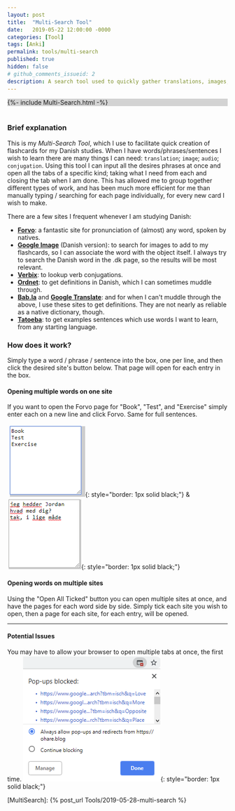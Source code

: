 ```yaml
---
layout: post
title:  "Multi-Search Tool"
date:   2019-05-22 12:00:00 -0000
categories: [Tool]
tags: [Anki]
permalink: tools/multi-search
published: true
hidden: false
# github_comments_issueid: 2
description: A search tool used to quickly gather translations, images, and audio. Used to quickly create flashcards.
---
```


<div style='background-color:lightgrey'>
{%- include Multi-Search.html -%}
</div>

<br>


### Brief explanation

<!-- {% assign test = true %}
{% if test != true %}
test
{% endif %}


{% if page.url != "" %}
test
{{ page.url }}
   
{% endif %} -->

This is my *Multi-Search Tool*, which I use to facilitate quick creation of flashcards for my Danish studies. When I have words/phrases/sentences I wish to learn there are many things I can need: `translation`; `image`; `audio`; `conjugation`. Using this tool I can input all the desires phrases at once and open all the tabs of a specific kind; taking what I need from each and closing the tab when I am done. This has allowed me to group together different types of work, and has been much more efficient for me than manually typing / searching for each page individually, for every new card I wish to make.


There are a few sites I frequent whenever I am studying Danish: 
- **[Forvo][Forvo]**: a fantastic site for pronunciation of (almost) any word, spoken by natives.
- **[Google Image][GoogleImage]** (Danish version): to search for images to add to my flashcards, so I can associate the word with the object itself. I always try to search the Danish word in the .dk page, so the results will be most relevant.
- **[Verbix][Verbix]**: to lookup verb conjugations.
- **[Ordnet][Ordnet]**: to get definitions in Danish, which I can sometimes muddle through.
- **[Bab.la][Babla]** and **[Google Translate][GoogleTranslateDA-EN]**: and for when I can't muddle through the above, I use these sites to get definitions. They are not nearly as reliable as a native dictionary, though.
- **[Tatoeba][Tatoeba]**: to get examples sentences which use words I want to learn, from any starting language.


### How does it work?

Simply type a word / phrase / sentence into the box, one per line, and then click the desired site's button below. That page will open for each entry in the box.

#### Opening multiple words on one site
If you want to open the Forvo page for "Book", "Test", and "Exercise" simply enter each on a new line and click Forvo. Same for full sentences.

![AllowPopups](/assets/Multi-Search/Example1.png){: style="border: 1px solid black;"}
&
![AllowPopups](/assets/Multi-Search/Example2.png){: style="border: 1px solid black;"}

#### Opening words on multiple sites

Using the "Open All Ticked" button you can open multiple sites at once, and have the pages for each word side by side. Simply tick each site you wish to open, then a page for each site, for each entry, will be opened.

---
#### Potential Issues

You may have to allow your browser to open multiple tabs at once, the first time.
![AllowPopups](/assets/Multi-Search/allowpopups.png){: style="border: 1px solid black;"}




[MultiSearch]: {% post_url Tools/2019-05-28-multi-search %}

[Forvo]: https://forvo.com/
[GoogleImage]: https://www.google.dk/search?tbm=isch
[GoogleTranslateDA-EN]: https://translate.google.com/#view=home&op=translate&sl=da&tl=en
[Babla]: https://en.bab.la/
[Ordnet]: https://ordnet.dk/ddo/
[Verbix]: http://www.verbix.com/languages/danish.html
[Tatoeba]: https://tatoeba.org/eng/sentences/search?from=dan&to=eng



<!-- https://forvo.com/word/test/#da
https://www.google.dk/search?tbm=isch&q=test
https://translate.google.com/#view=home&op=translate&sl=da&tl=en&text=test
https://en.bab.la/conjugation/danish/test
https://ordnet.dk/ddo/ordbog?query=test
http://www.verbix.com/webverbix/go.php?T1=test&Submit=Go&D1=26&H1=126 -->
